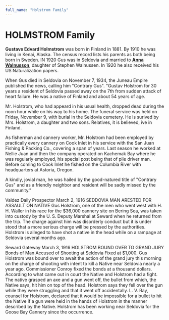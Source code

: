 ```yaml
---
full_name: "Holstrom Family"
---
```

# HOLMSTROM Family

**Gustave Edvard Holmstrom** was born in Finland in 1881.  By 1910 he was living in Kenai, Alaska.  The census record lists his parents as both being born in Sweden. IN 1920 Gus was in Seldovia and married to [**Anna
Walnusson**](../_people/Holmstrom_Anna_Walmusson.md), daughter of Stephen Walnussen. In 1920 he also received his US Naturalization papers. 

When Gus died in Seldovia on November 7, 1934, the Juneau Empire published the news, calling him "Contrary Gus". 
"Gustav Holstrom for 30 years a resident of Seldovia passed away on the 7th from sudden attack of heart failure.  He was a native of Finland and about 54 years of age.

Mr. Holstrom, who had appeard in his usual health, dropped dead during the noon hour while on his way to his home.  The funeral service was held on Friday, November 9, with burial in the Seldovia cemetery.  He is surived by Mrs. Holstrom, a daughter and two sons.  Relatives, it is believed, ive in Finland.

As fisherman and cannery worker, Mr. Holstrom had been employed by practically every cannery on Cook Inlet in his service with the San Juan Fishing & Packing Co., covering a span of years.  Last season he worked at Nellie Juan and then the company operated on Kachemak Bay where he was regularly employed, his special post being that of pile driver man.  Before coming to Cook Inlet he fished on the Columbia River with headquarters at Astoria, Oregon.

A kindly, jovial man, he was hailed by the good-natured title of "Contrary Gus" and as a friendly neighbor and resident will be sadly missed by the community."


Valdez Daily Prospector March 2, 1916
SEDDOVIA MAN ARESTED
FOR ASSAULT ON NATIVE
Gus Holstrom, one of the men who went west with H. H. Waller in his race for the $36,000 cannery site on Bering Sea, was taken into custody by the U. S. Deputy Marshal at Seward when he returned from the trip. The charge against him was disorderly conduct but it is under stood that a more serious charge will be pressed by the authorities. Holstrom is alleged to have shot a native in the head while on a rampage at Seldovia several months ago.

Seward Gateway March 3, 1916
HOLSTROM BOUND OVER TO GRAND JURY
Bonds of Man Accused of Shooting at Seldovia Fixed at $1,000.
Gus Holstrom was bound over to await the action of the grand jury this morning on the charge of shooting with intent to kill a Native near Seldovia nearly a year ago. Commissioner Conroy fixed the bonds at a thousand dollars. According to what came out in court the Native and Holstrom had a fight. The native grasped an axe and a gun went off, the bullet from which, the Native says, hit him on top of the head. Holstrom says they fell over the gun while they were struggling and that it went off accidentally. L. V. Ray, counsel for Holstrom, declared that it would be impossible for a bullet to hit the Native if a gun were held in the hands of Holstrom in the manner described by the Native.  Holstrom has been working near Seldovia for the Goose Bay Cannery since the occurrence.



